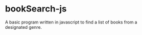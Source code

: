 # bookSearch-js
A basic program written in javascript to find a list of books from a designated genre.
